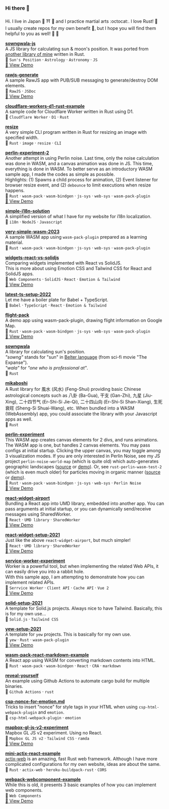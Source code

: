 ### Hi there 👋

Hi. I live in Japan :japan: :shinto_shrine: :sushi: and I practice martial arts :octocat:. I love Rust! :crab:  
I usually create repos for my own benefit :avocado:, but I hope you will find them helpful to you as well! :seedling: :flamingo:

**[sowngwala-js](https://github.com/minagawah/sowngwala-js)**  
A JS library for calculating sun & moon's position. It was ported from [another library of mine](https://github.com/minagawah/sowngwala/) written in Rust.  
:pushpin: `Sun's Position` &middot; `Astrology` &middot; `Astronomy` &middot; `JS`  
[:eyes: View Demo](https://tokyo800.jp/mina/sowngwala/)  

**[rawjs-generate](https://github.com/minagawah/rawjs-generate)**  
A sample RawJS app with PUB/SUB messaging to generate/destroy DOM elements.  
:pushpin: `RawJS` &middot; `JSDoc`  
[:eyes: View Demo](https://tokyo800.jp/mina/rawjs/)  

**[cloudflare-workers-d1-rust-example](https://github.com/minagawah/cloudflare-workers-d1-rust-example)**  
A sample code for Cloudflare Worker written in Rust using D1.  
:pushpin: `Cloudflare Worker` &middot; `D1` &middot; `Rust`

**[resize](https://github.com/minagawah/resize)**  
A very simple CLI program written in Rust for resizing an image with specified width.  
:pushpin: `Rust` &middot; `image` &middot; `resize` &middot; `CLI`

**[perlin-experiment-2](https://github.com/minagawah/perlin-experiment-2)**  
Another attempt in using Perlin noise. Last time, only the noise calculation was done in WASM, and a canvas animation was done in JS. This time, everything is done in WASM. To better serve as an introductory WASM sample app, I made the codes as simple as possible.  
Highlights: (1) Spawns a child process for animation, (2) Event listener for browser resize event, and (2) `debounce` to limit executions when resize happens.  
:pushpin: `Rust` &middot; `wasm-pack` &middot; `wasm-bindgen` &middot; `js-sys` &middot; `web-sys` &middot; `wasm-pack-plugin`  
[:eyes: View Demo](https://tokyo800.jp/mina/perlin-experiment-2/)  

**[simple-i18n-solution](https://github.com/minagawah/simple-i18n-solution)**  
A simplified version of what I have for my website for i18n localization.  
:pushpin: `i18n` &middot; `NodeJS` &middot; `Javascript`

**[very-simple-wasm-2023](https://github.com/minagawah/very-simple-wasm-2023)**  
A sample WASM app using `wasm-pack-plugin` prepared as a learning material.  
:pushpin: `Rust` &middot; `wasm-pack` &middot; `wasm-bindgen` &middot; `js-sys` &middot; `web-sys` &middot; `wasm-pack-plugin`

**[widgets-react-vs-solidjs](https://github.com/minagawah/widgets-react-vs-solidjs)**  
Comparing widgets implemented with React vs SolidJS.  
This is more about using Emotion CSS and Tailwind CSS for React and SolidJS apps.  
:pushpin: `Web Components` &middot; `SolidJS` &middot; `React` &middot; `Emotion & Tailwind`  
[:eyes: View Demo](https://tokyo800.jp/mina/widgets-react-vs-solidjs/)  

**[latest-ts-setup-2022](https://github.com/minagawah/latest-ts-setup-2022)**  
Let me have a boiler plate for Babel + TypeScript.  
:pushpin: `Babel` &middot; `TypeScript` &middot; `React` &middot; `Emotion & Tailwind`

**[flight-pack](https://github.com/minagawah/flight-pack)**  
A demo app using wasm-pack-plugin, drawing flight information on Google Map.  
:pushpin: `Rust` &middot; `wasm-pack` &middot; `wasm-bindgen` &middot; `js-sys` &middot; `web-sys` &middot; `wasm-pack-plugin`  
[:eyes: View Demo](https://tokyo800.jp/mina/flight/)  

**[sowngwala](https://github.com/minagawah/sowngwala)**  
A library for calculating sun's position.  
_"sowng"_ stands for "sun" in
[Belter language](https://expanse.fandom.com/wiki/Belter_Creole) (from sci-fi movie "The Expanse").  
_"wala"_ for _"one who is professional at"_.  
:pushpin: `Rust`

**[mikaboshi](https://github.com/minagawah/mikaboshi)**  
A Rust library for 風水 (风水) (Feng-Shui) providing basic Chinese astrological concepts such as 八卦 (Ba-Gua), 干支 (Gan-Zhi), 九星 (Jiu-Xing), 二十四节气 (Er-Shi-Si Jie-Qi), 二十四山向 (Er-Shi-Si Shan-Xiang), 生死衰旺 (Sheng-Si Shuai-Wang), etc. When bundled into a WASM (WebAssembly) app, you could associate the library with your Javascript apps as well.    
:pushpin: `Rust`

**[perlin-experiment](https://github.com/minagawah/perlin-experiment)**  
This WASM app creates canvas elements for 2 divs, and runs animations.
The WASM app is one, but handles 2 canvas elements.
You may pass configs at initial startup.
Clicking the upper canvas, you may toggle among 3 visualization modes.
If you are only interested in Perlin Noise,
see my JS project `perlin-noise-world-map` (which is quite old) which auto-generates geographic landscapes
([source](https://github.com/minagawah/perlin-noise-worldmap)
or [demo](http://tokyo800.jp/minagawah/perlin-noise-worldmap/)).
Or, see `rust-perlin-wasm-test-2` (which is even much older) for particles moving in organic manner
([source](https://github.com/minagawah/rust-perlin-wasm-test-2)
or [demo](http://tokyo800.jp/minagawah/rust-perlin-wasm-test-2/)).  
:pushpin: `Rust` &middot; `wasm-pack` &middot; `wasm-bindgen` &middot; `js-sys` &middot; `web-sys` &middot; `Perlin Noise`  
[:eyes: View Demo](http://tokyo800.jp/mina/perlin-experiment/)  

**[react-widget-airport](https://github.com/minagawah/react-widget-airport)**  
Bundling a React app into UMD library, embedded into another app.
You can pass arguments at initial startup,
or you can dynamically send/receive messages using SharedWorker.  
:pushpin: `React` &middot; `UMD library` &middot; `SharedWorker`  
[:eyes: View Demo](http://tokyo800.jp/mina/react-widget-airport/)  

**[react-widget-setup-2021](https://github.com/minagawah/react-widget-setup-2021)**  
Just like the above `react-widget-airport`, but much simpler!  
:pushpin: `React` &middot; `UMD library` &middot; `SharedWorker`  
[:eyes: View Demo](http://tokyo800.jp/mina/react-widget-setup-2021/)  

**[service-worker-experiment](https://github.com/minagawah/service-worker-experiment)**  
Worker is a powerful tool, but when implementing the related Web APIs, it can easily drive you into a rabbit hole.  
With this sample app, I am attempting to demonstrate how you can implement related APIs.  
:pushpin: `Serrvice Worker` &middot; `Client API` &middot; `Cache API` &middot; `Vue 2`  
[:eyes: View Demo](https://tokyo800.sakura.ne.jp/mina/sw/)  

**[solid-setup-2021](https://github.com/minagawah/solid-setup-2021)**  
A template for Solid.js projects. Always nice to have Tailwind.
Basically, this is for my own use...  
:pushpin: `Solid.js` &middot; `Tailwind CSS`

**[yew-setup-2021](https://github.com/minagawah/yew-setup-2021)**  
A template for `yew` projects. This is basically for my own use.  
:pushpin: `yew` &middot; `Rust` &middot; `wasm-pack-plugin`  
[:eyes: View Demo](http://tokyo800.jp/mina/yew-setup-2021/)  

**[wasm-pack-react-markdown-example](https://github.com/minagawah/wasm-pack-react-markdown-example)**  
A React app using WASM for converting markdown contents into HTML.  
:pushpin: `Rust` &middot; `wasm-pack` &middot; `wasm-bindgen` &middot; `React` &middot; `CRA` &middot; `markdown`

**[reveal-yourself](https://github.com/minagawah/reveal-yourself)**  
An example using Github Actions to automate cargo build for multiple binaries.  
:pushpin: `Github Actions` &middot; `rust`

**[csp-nonce-for-emotion.md](https://gist.github.com/minagawah/bc56b1dae8e3a967788c255a1032d1ae)**  
Tricks to insert "nonce" for style tags in your HTML when using `csp-html-webpack-plugin` and `emotion`.  
:pushpin: `csp-html-webpack-plugin` &middot; `emotion`

**[mapbox-gl-js-v2-experiment](https://github.com/minagawah/mapbox-gl-js-v2-experiment)**  
Mapbox GL JS v2 experiment. Using no React.  
:pushpin: `Mapbox GL JS v2` &middot; `Tailwind CSS` &middot; `ramda`  
[:eyes: View Demo](http://tokyo800.jp/mina/mapbox-gl-js-v2-experiment/)  

**[mini-actix-react-example](https://github.com/minagawah/mini-actix-react-example)**  
[actix-web](https://actix.rs/) is an amazing, fast Rust web framework.
Although I have more complicated configurations for my own website, ideas are about the same.  
:pushpin: `Rust` &middot; `actix-web` &middot; `heroku-buildpack-rust` &middot; `CORS`

**[webpack-webcomponent-example](https://github.com/minagawah/webpack-webcomponent-example)**  
While this is old, it presents 3 basic examples of how you can implement web components.  
:pushpin: `Web Components`  
[:eyes: View Demo](http://tokyo800.jp/minagawah/webpack-webcomponent-example/)  

<!--
**minagawah/minagawah** is a ✨ _special_ ✨ repository because its `README.md` (this file) appears on your GitHub profile.

Here are some ideas to get you started:

- 🔭 I’m currently working on ...
- 🌱 I’m currently learning ...
- 👯 I’m looking to collaborate on ...
- 🤔 I’m looking for help with ...
- 💬 Ask me about ...
- 📫 How to reach me: ...
- 😄 Pronouns: ...
- ⚡ Fun fact: ...
-->
